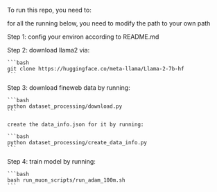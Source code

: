 To run this repo, you need to:

for all the running below, you need to modify the path to your own path

Step 1:
    config your environ according to README.md

Step 2:
    download llama2 via:

    ```bash
    git clone https://huggingface.co/meta-llama/Llama-2-7b-hf
    ```

Step 3:
    download fineweb data by running:

    ```bash
    python dataset_processing/download.py
    ```

    create the data_info.json for it by running: 

    ```bash
    python dataset_processing/create_data_info.py
    ```

Step 4:
    train model by running: 

    ```bash
    bash run_muon_scripts/run_adam_100m.sh
    ```



